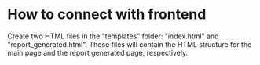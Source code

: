 # How to connect with frontend
Create two HTML files in the "templates" folder: "index.html" and "report_generated.html". These files will contain the HTML structure for the main page and the report generated page, respectively.
